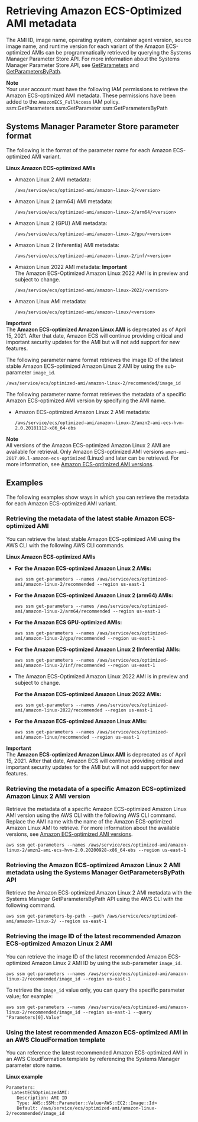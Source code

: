 # Retrieving Amazon ECS\-Optimized AMI metadata<a name="retrieve-ecs-optimized_AMI"></a>

The AMI ID, image name, operating system, container agent version, source image name, and runtime version for each variant of the Amazon ECS\-optimized AMIs can be programmatically retrieved by querying the Systems Manager Parameter Store API\. For more information about the Systems Manager Parameter Store API, see [GetParameters](https://docs.aws.amazon.com/systems-manager/latest/APIReference/API_GetParameters.html) and [GetParametersByPath](https://docs.aws.amazon.com/systems-manager/latest/APIReference/API_GetParametersByPath.html)\.

**Note**  
Your user account must have the following IAM permissions to retrieve the Amazon ECS\-optimized AMI metadata\. These permissions have been added to the `AmazonECS_FullAccess` IAM policy\.  
ssm:GetParameters
ssm:GetParameter
ssm:GetParametersByPath

## Systems Manager Parameter Store parameter format<a name="ecs-optimized-ami-parameter-format"></a>

The following is the format of the parameter name for each Amazon ECS\-optimized AMI variant\.

**Linux Amazon ECS\-optimized AMIs**
+ Amazon Linux 2 AMI metadata:

  ```
  /aws/service/ecs/optimized-ami/amazon-linux-2/<version>
  ```
+ Amazon Linux 2 \(arm64\) AMI metadata:

  ```
  /aws/service/ecs/optimized-ami/amazon-linux-2/arm64/<version>
  ```
+ Amazon Linux 2 \(GPU\) AMI metadata:

  ```
  /aws/service/ecs/optimized-ami/amazon-linux-2/gpu/<version>
  ```
+ Amazon Linux 2 \(Inferentia\) AMI metadata:

  ```
  /aws/service/ecs/optimized-ami/amazon-linux-2/inf/<version>
  ```
+ Amazon Linux 2022 AMI metadata:
**Important**  
The Amazon ECS\-Optimized Amazon Linux 2022 AMI is in preview and subject to change\.

  ```
  /aws/service/ecs/optimized-ami/amazon-linux-2022/<version>
  ```
+ Amazon Linux AMI metadata:

  ```
  /aws/service/ecs/optimized-ami/amazon-linux/<version>
  ```
**Important**  
The **Amazon ECS\-optimized Amazon Linux AMI** is deprecated as of April 15, 2021\. After that date, Amazon ECS will continue providing critical and important security updates for the AMI but will not add support for new features\.

The following parameter name format retrieves the image ID of the latest stable Amazon ECS\-optimized Amazon Linux 2 AMI by using the sub\-parameter `image_id`\.

```
/aws/service/ecs/optimized-ami/amazon-linux-2/recommended/image_id
```

The following parameter name format retrieves the metadata of a specific Amazon ECS\-optimized AMI version by specifying the AMI name\.
+ Amazon ECS\-optimized Amazon Linux 2 AMI metadata:

  ```
  /aws/service/ecs/optimized-ami/amazon-linux-2/amzn2-ami-ecs-hvm-2.0.20181112-x86_64-ebs
  ```

**Note**  
All versions of the Amazon ECS\-optimized Amazon Linux 2 AMI are available for retrieval\. Only Amazon ECS\-optimized AMI versions `amzn-ami-2017.09.l-amazon-ecs-optimized` \(Linux\) and later can be retrieved\. For more information, see [Amazon ECS\-optimized AMI versions](ecs-ami-versions.md)\.

## Examples<a name="ecs-optimized-ami-parameter-examples"></a>

The following examples show ways in which you can retrieve the metadata for each Amazon ECS\-optimized AMI variant\.

### Retrieving the metadata of the latest stable Amazon ECS\-optimized AMI<a name="ecs-optimized-ami-parameter-examples-1"></a>

You can retrieve the latest stable Amazon ECS\-optimized AMI using the AWS CLI with the following AWS CLI commands\.

**Linux Amazon ECS\-optimized AMIs**
+ **For the Amazon ECS\-optimized Amazon Linux 2 AMIs:**

  ```
  aws ssm get-parameters --names /aws/service/ecs/optimized-ami/amazon-linux-2/recommended --region us-east-1
  ```
+ **For the Amazon ECS\-optimized Amazon Linux 2 \(arm64\) AMIs:**

  ```
  aws ssm get-parameters --names /aws/service/ecs/optimized-ami/amazon-linux-2/arm64/recommended --region us-east-1
  ```
+ **For the Amazon ECS GPU\-optimized AMIs:**

  ```
  aws ssm get-parameters --names /aws/service/ecs/optimized-ami/amazon-linux-2/gpu/recommended --region us-east-1
  ```
+ **For the Amazon ECS\-optimized Amazon Linux 2 \(Inferentia\) AMIs:**

  ```
  aws ssm get-parameters --names /aws/service/ecs/optimized-ami/amazon-linux-2/inf/recommended --region us-east-1
  ```
+ The Amazon ECS\-Optimized Amazon Linux 2022 AMI is in preview and subject to change\.

  **For the Amazon ECS\-optimized Amazon Linux 2022 AMIs:**

  ```
  aws ssm get-parameters --names /aws/service/ecs/optimized-ami/amazon-linux-2022/recommended --region us-east-1
  ```
+ **For the Amazon ECS\-optimized Amazon Linux AMIs:**

  ```
  aws ssm get-parameters --names /aws/service/ecs/optimized-ami/amazon-linux/recommended --region us-east-1
  ```
**Important**  
The **Amazon ECS\-optimized Amazon Linux AMI** is deprecated as of April 15, 2021\. After that date, Amazon ECS will continue providing critical and important security updates for the AMI but will not add support for new features\.

### Retrieving the metadata of a specific Amazon ECS\-optimized Amazon Linux 2 AMI version<a name="ecs-optimized-ami-parameter-examples-2"></a>

Retrieve the metadata of a specific Amazon ECS\-optimized Amazon Linux AMI version using the AWS CLI with the following AWS CLI command\. Replace the AMI name with the name of the Amazon ECS\-optimized Amazon Linux AMI to retrieve\. For more information about the available versions, see [Amazon ECS\-optimized AMI versions](ecs-ami-versions.md)\.

```
aws ssm get-parameters --names /aws/service/ecs/optimized-ami/amazon-linux-2/amzn2-ami-ecs-hvm-2.0.20200928-x86_64-ebs --region us-east-1
```

### Retrieving the Amazon ECS\-optimized Amazon Linux 2 AMI metadata using the Systems Manager GetParametersByPath API<a name="ecs-optimized-ami-parameter-examples-3"></a>

Retrieve the Amazon ECS\-optimized Amazon Linux 2 AMI metadata with the Systems Manager GetParametersByPath API using the AWS CLI with the following command\.

```
aws ssm get-parameters-by-path --path /aws/service/ecs/optimized-ami/amazon-linux-2/ --region us-east-1
```

### Retrieving the image ID of the latest recommended Amazon ECS\-optimized Amazon Linux 2 AMI<a name="ecs-optimized-ami-parameter-examples-4"></a>

You can retrieve the image ID of the latest recommended Amazon ECS\-optimized Amazon Linux 2 AMI ID by using the sub\-parameter `image_id`\.

```
aws ssm get-parameters --names /aws/service/ecs/optimized-ami/amazon-linux-2/recommended/image_id --region us-east-1
```

To retrieve the `image_id` value only, you can query the specific parameter value; for example:

```
aws ssm get-parameters --names /aws/service/ecs/optimized-ami/amazon-linux-2/recommended/image_id --region us-east-1 --query "Parameters[0].Value"
```

### Using the latest recommended Amazon ECS\-optimized AMI in an AWS CloudFormation template<a name="ecs-optimized-ami-parameter-examples-5"></a>

You can reference the latest recommended Amazon ECS\-optimized AMI in an AWS CloudFormation template by referencing the Systems Manager parameter store name\.

**Linux example**

```
Parameters:
  LatestECSOptimizedAMI:
    Description: AMI ID
    Type: AWS::SSM::Parameter::Value<AWS::EC2::Image::Id>
    Default: /aws/service/ecs/optimized-ami/amazon-linux-2/recommended/image_id
```